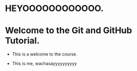 # HEYOOOOOOOOOOOO.
# Welcome to the Git and GitHub Tutorial.

- This is a welcome to the course.

- This is me, wachasayyyyyyyyyy
